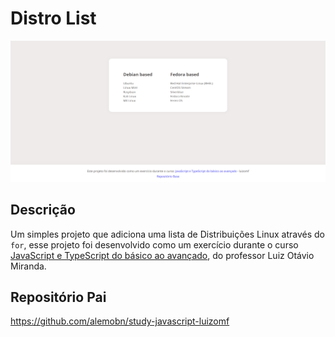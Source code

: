 # Distro List
![Demo](docs/demo.png)

## Descrição
Um simples projeto que adiciona uma lista de Distribuições Linux através do `for`, esse projeto foi desenvolvido como um exercício durante o curso [JavaScript e TypeScript do básico ao avançado](https://www.udemy.com/course/curso-de-javascript-moderno-do-basico-ao-avancado/learn/lecture/16342392?start=0#overview), do professor Luiz Otávio Miranda.

## Repositório Pai
https://github.com/alemobn/study-javascript-luizomf

